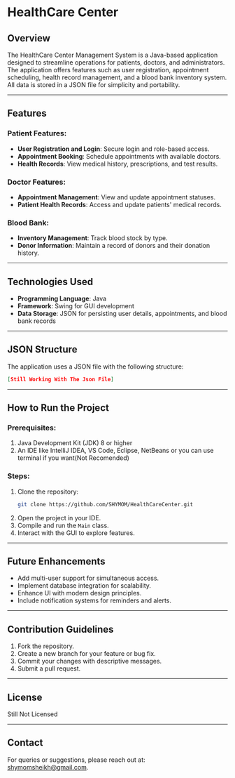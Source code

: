 # HealthCare Center

## Overview
The HealthCare Center Management System is a Java-based application designed to streamline operations for patients, doctors, and administrators. The application offers features such as user registration, appointment scheduling, health record management, and a blood bank inventory system. All data is stored in a JSON file for simplicity and portability.

---

## Features

### Patient Features:
- **User Registration and Login**: Secure login and role-based access.
- **Appointment Booking**: Schedule appointments with available doctors.
- **Health Records**: View medical history, prescriptions, and test results.

### Doctor Features:
- **Appointment Management**: View and update appointment statuses.
- **Patient Health Records**: Access and update patients' medical records.

### Blood Bank:
- **Inventory Management**: Track blood stock by type.
- **Donor Information**: Maintain a record of donors and their donation history.

---

## Technologies Used
- **Programming Language**: Java
- **Framework**: Swing for GUI development
- **Data Storage**: JSON for persisting user details, appointments, and blood bank records

---

## JSON Structure
The application uses a JSON file with the following structure:
```json
[Still Working With The Json File]
```

---

## How to Run the Project

### Prerequisites:
1. Java Development Kit (JDK) 8 or higher
2. An IDE like IntelliJ IDEA, VS Code, Eclipse, NetBeans or you can use terminal if you want(Not Recomended)

### Steps:
1. Clone the repository:
   ```bash
   git clone https://github.com/SHYMOM/HealthCareCenter.git
   ```
2. Open the project in your IDE.
3. Compile and run the `Main` class.
4. Interact with the GUI to explore features.

---

## Future Enhancements
- Add multi-user support for simultaneous access.
- Implement database integration for scalability.
- Enhance UI with modern design principles.
- Include notification systems for reminders and alerts.

---

## Contribution Guidelines
1. Fork the repository.
2. Create a new branch for your feature or bug fix.
3. Commit your changes with descriptive messages.
4. Submit a pull request.

---

## License
Still Not Licensed

---

## Contact
For queries or suggestions, please reach out at: [shymomsheikh@gmail.com](mailto:shymomsheikh@gmail.com).
